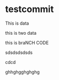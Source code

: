 # testcommit

This is data

this is two data

this is braNCH CODE


sdsdsdsdsds

cdcd

ghhghgghghghg
